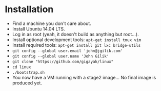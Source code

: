 # Installation

* Find a machine you don't care about.
* Install Ubuntu 14.04 LTS.
* Log in as root (yeah, it doesn't build as anything but root...).
* Install optional development tools: `apt-get install tmux vim`
* Install required tools: `apt-get install git lxc bridge-utils`
* `git config --global user.email 'john@jgilik.com'`
* `git config --global user.name 'John Gilik'`
* `git clone "https://github.com/gigayak/linux"`
* `cd linux`
* `./bootstrap.sh`
* You now have a VM running with a stage2 image... No final image is produced
  yet.

